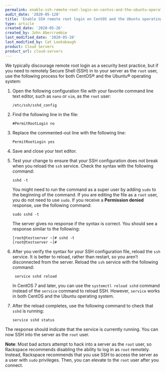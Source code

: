 ```yaml
---
permalink: enable-ssh-remote-root-login-on-centos-and-the-ubuntu-operating-system/
audit_date: '2020-05-128'
title: 'Enable SSH remote root login on CentOS and the Ubuntu operating system'
type: article
created_date: '2020-05-26'
created_by: John Abercrombie
last_modified_date: '2020-05-28'
last_modified_by: Cat Lookabaugh
product: Cloud Servers
product_url: cloud-servers
---
```


We typically discourage remote root login as a security best practice, but if you need to remotely
Secure Shell (SSH) in to your server as the `root` user, use the following process for both CentOS&reg;
and the Ubuntu&reg; operating system:

1. Open the following configuration file with your favorite command line text editor, such as `nano`
   or `vim`, as the `root` user:

       /etc/ssh/sshd_config

2. Find the following line in the file:

       #PermitRootLogin no

3. Replace the commented-out line with the following line:

       PermitRootLogin yes

4. Save and close your text editor. 

5. Test your change to ensure that your SSH configuration does not break when you reload the `ssh`
   service. Check the syntax with the following command:

       sshd -t

   You might need to run the command as a super user by adding `sudo` to the beginning of the command.
   If you are editing the file as a `root` user, you do not need to use `sudo`. If you receive a 
   **Permission denied** response, use the following command:

       sudo sshd -t

   The server gives no response if the syntax is correct. You should see a response similar to the following:

       [root@testserver ~]# sshd -t
       [root@testserver ~]#


6. After you verify the syntax for your SSH configuration file, reload the `ssh` service. It is better to
   reload, rather than restart, so you aren’t disconnected from the server. Reload the `ssh` service with
   the following command:

        service sshd reload
        
   In CentOS 7 and later, you can use the `systemctl reload sshd` command instead of the `service`
   command to reload SSH. However, `service` works in both CentOS and the Ubuntu operating system.

7. After the reload completes, use the following command to check that `sshd` is running:

       service sshd status

The response should indicate that the service is currently running. You can now SSH into the server as
the `root` user.

**Note**:  Most bad actors attempt to hack into a server as the `root` user, so Rackspace recommends
disabling the ability to log in as `root` remotely. Instead, Rackspace recommends that you use SSH to
access the server as a user with `sudo` privileges. Then, you can elevate to the `root` user after you
connect.
